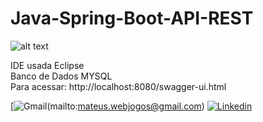 # Java-Spring-Boot-API-REST

![alt text](https://github.com/MateusCouto/Java-Spring-Boot-API-REST/blob/main/java-spring-boot.png?raw=true)

IDE usada Eclipse <br />
Banco de Dados MYSQL <br />
Para acessar: http://localhost:8080/swagger-ui.html

[![Gmail](https://img.shields.io/badge/-mateus.webjogos@gmail.com-D14836?style=flat-square&logo=Gmail&logoColor=white)(mailto:mateus.webjogos@gmail.com)
[![Linkedin](https://img.shields.io/badge/-Mateus%20Chagas%20do%20Couto-1E90FF?logo=Linkedin&logoColor=white&link=https://www.linkedin.com/in/mateuscc/)](https://www.linkedin.com/in/mateuscc/)
